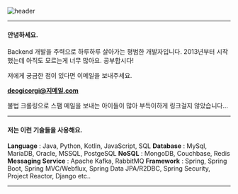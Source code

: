 ![header](https://capsule-render.vercel.app/api?type=waving&color=gradient&height=250&section=header&text=Wondeok%20Kang&fontSize=60&animation=fadeIn&fontAlignY=38&desc=a.k.a.%20Wade%2C%20Deogicorgi%20&descAlignY=61&descAlign=66&descSize=25)

---

#### 안녕하세요. 
Backend 개발을 주력으로 하루하루 살아가는 평범한 개발자입니다.
2013년부터 시작했는데 아직도 모르는게 너무 많아요. 공부합시다!

저에게 궁금한 점이 있다면 이메일을 보내주세요. 

**deogicorgi@지메일.com**

불법 크롤링으로 스팸 메일을 보내는 아이들이 많아 부득이하게 링크걸지 않았습니다...

---

#### 저는 이런 기술들을 사용해요.

**Language** : Java, Python, Kotlin, JavaScript, SQL
**Database** : MySql, MariaDB, Oracle, MSSQL, PostgeSQL
**NoSQL** : MongoDB, Couchbase, Redis
**Messaging Service** : Apache Kafka, RabbitMQ
**Framework** : Spring, Spring Boot, Spring MVC/Webflux, Spring Data JPA/R2DBC, Spring Security, Project Reactor, Django etc..

--- 

<!--
**deogicorgi/deogicorgi** is a ✨ _special_ ✨ repository because its `README.md` (this file) appears on your GitHub profile.

Here are some ideas to get you started:

- 🔭 I’m currently working on ...
- 🌱 I’m currently learning ...
- 👯 I’m looking to collaborate on ...
- 🤔 I’m looking for help with ...
- 💬 Ask me about ...
- 📫 How to reach me: ...
- 😄 Pronouns: ...
- ⚡ Fun fact: ...
-->
